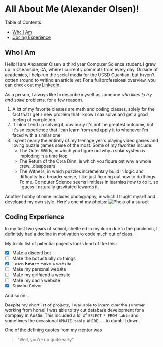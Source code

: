 # All About Me (Alexander Olsen)!

Table of Contents
  - [Who I Am](#who-i-am)
  - [Coding Experience](#coding-experience)

## Who I Am

Hello! I am Alexander Olsen, a third year Computer Science student. I grew up in Oceanside, CA, where I currently commute from every day. Outside of academics, I help run the social media for the UCSD Guardian, but haven't gotten around to writing an article yet. For a full professional overview, you can check out [my LinkedIn](https://www.linkedin.com/in/alexander-w-olsen/).

As a person, I always like to describe myself as someone *who likes to try and solve* problems, for a few reasons.
1. A lot of my favorite classes are math and coding classes, solely for the fact that I get a new problem that I know I can solve and get a good feeling of completion.
2. If I don't end up solving it, obviously it's not the greatest outcome, but it's an experience that I can learn from and apply it to whenever I'm faced with a similar one. 
3. I spent nearly the entirety of my teenage years playing video games and loving puzzle games some of the most. Some of my favorites include:
   - The Outer Wilds, in which you figure out why a solar system is imploding in a time loop
   - The Return of the Obra Dinn, in which you figure out why a whole crew...disappears
   - The Witness, in which puzzles incrementaly build in logic and difficulty
In a broader sense, I like just figuring out how to do things. To me, Computer Science seems limitless in learning *how* to do it, so I guess I naturally gravitated towards it. 

Another hobby of mine includes photography, in which I taught myself and developed my own style. Here's one of my photos:
![Photo of a sunset](IMG_7647.JPG)

## Coding Experience

In my first two years of school, sheltered in my dorm due to the pandemic, I definitely had a decline in motivation to code much out of class. 

My to-do list of potential projects looks kind of like this:
- [x] Make a discord bot
- [ ] Make the bot actually do things
- [x] Learn **how** to make a website
- [ ] Make my personal website
- [ ] Make my girlfriend a website
- [ ] Make my dad a website
- [x] Sudoku Solver

And so on...

Despite my short list of projects, I was able to intern over the summer working from home! I was able to try out database development for a company in Austin. This included a lot of `SELECT * FROM table` and sometimes the occasional `UPDATE table WHERE...` to dumb it down.

One of the defining quotes from my mentor was
> "Well, you're up quite early"

